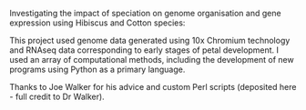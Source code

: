 Investigating the impact of speciation on genome organisation and gene expression using Hibiscus and Cotton species:

This project used genome data generated using 10x Chromium technology and RNAseq data corresponding to early stages of petal development.
I used an array of computational methods, including the development of new programs using Python as a primary language. 

Thanks to Joe Walker for his advice and custom Perl scripts (deposited here - full credit to Dr Walker).
